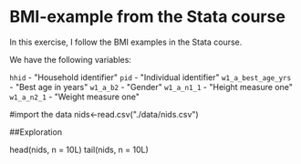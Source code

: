# BMI-example from the Stata course 

In this exercise, I follow the BMI examples in the Stata course.

We have the following variables:

`hhid`	 - "Household identifier"
`pid`	- "Individual identifier"
`w1_a_best_age_yrs`	- "Best age in years"
`w1_a_b2`	- "Gender"
`w1_a_n1_1`	- "Height measure one"
`w1_a_n2_1`	- "Weight measure one"


#import the data
nids<-read.csv("./data/nids.csv")

##Exploration

head(nids, n = 10L)
tail(nids, n = 10L)